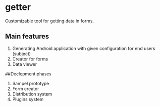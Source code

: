 # getter

Customizable tool for getting data in forms.

## Main features
1. Generating Android application with given configuration for end users (subject)
2. Creator for forms
3. Data viewer

##Declepment phases
1. Sampel prototype
2. Form creator
4. Distribution system
5. Plugins system
